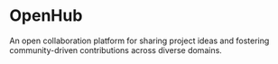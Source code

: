 # OpenHub
An open collaboration platform for sharing project ideas and fostering community-driven contributions across diverse domains.
